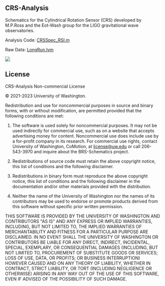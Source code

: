 ## CRS-Analysis

Schematics for the Cylindrical Rotation Sensor (CRS) developed by M.P.Ross and the Eot-Wash group for the LIGO gravitational wave observatories.

Analysis Code: [CRSSpec_RSI.m](https://github.com/mpross/CRS-Analysis/tree/master/CRSSpec_RSI.m)

Raw Data: [LongRun.lvm](https://github.com/mpross/CRS-Analysis/tree/master/LongRun.lvm)

![](https://github.com/mpross/CRS-Schematics/blob/master/CRS_Spectrum.png)

## License
CRS-Analysis Non-commercial License

© 2021-2023 University of Washington.

Redistribution and use for noncommercial purposes in source and binary forms, with or without modification, are permitted provided that the following conditions are met:

1. The software is used solely for noncommercial purposes. It may not be used indirectly for commercial use, such as on a website that accepts advertising money for content. Noncommercial use does include use by a for-profit company in its research. For commercial use rights, contact University of Washington, CoMotion, at license@uw.edu or call 206-543-3970 and inquire about the BRS-Schematics project.

2. Redistributions of source code must retain the above copyright notice, this list of conditions and the following disclaimer.

3. Redistributions in binary form must reproduce the above copyright notice, this list of conditions and the following disclaimer in the documentation and/or other materials provided with the distribution.

4. Neither the name of the University of Washington nor the names of its contributors may be used to endorse or promote products derived from this software without specific prior written permission.

THIS SOFTWARE IS PROVIDED BY THE UNIVERSITY OF WASHINGTON AND CONTRIBUTORS "AS IS" AND ANY EXPRESS OR IMPLIED WARRANTIES, INCLUDING, BUT NOT LIMITED TO, THE IMPLIED WARRANTIES OF MERCHANTABILITY AND FITNESS FOR A PARTICULAR PURPOSE ARE DISCLAIMED. IN NO EVENT SHALL THE UNIVERSITY OF WASHINGTON OR CONTRIBUTORS BE LIABLE FOR ANY DIRECT, INDIRECT, INCIDENTAL, SPECIAL, EXEMPLARY, OR CONSEQUENTIAL DAMAGES (INCLUDING, BUT NOT LIMITED TO, PROCUREMENT OF SUBSTITUTE GOODS OR SERVICES; LOSS OF USE, DATA, OR PROFITS; OR BUSINESS INTERRUPTION) HOWEVER CAUSED AND ON ANY THEORY OF LIABILITY, WHETHER IN CONTRACT, STRICT LIABILITY, OR TORT (INCLUDING NEGLIGENCE OR OTHERWISE) ARISING IN ANY WAY OUT OF THE USE OF THIS SOFTWARE, EVEN IF ADVISED OF THE POSSIBILITY OF SUCH DAMAGE.

